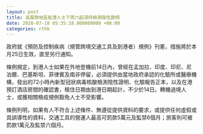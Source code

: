 ```yaml
---
layout: post
title: 高風險地區抵港人士下周六起須持檢測陰性證明
date: 2020-07-18 05:35:18.000000000 +08:00
categories: rthk
---
```


政府就《預防及控制疾病（規管跨境交通工具及到港者）規例》刊憲，措施將於本月25日生效，直至另行通知。

條例規定，到港人士如果在外地登機前14日內，曾經在孟加拉、印度、印尼、尼泊爾、巴基斯坦、菲律賓及南非停留，必須提供由當地政府承認的化驗所或醫療機構，發出的72小時內新型冠狀病毒核酸檢測陰性證明、化驗報告正本，以及在港預訂酒店房間的確認書，租住日期由到港日期起計，不少於14日。轉機過境人士，或獲相關檢疫規例豁免人士不受影響。

條例列明，如果有人不符合上述條件、無遵從提供資料的要求，或提供任何虛假或具誤導性的資料，交通工具的營運人最高可罰款5萬元及監禁6個月；旅客則可被罰款1萬元及監禁六個月。
